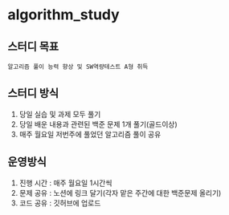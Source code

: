 # algorithm_study
## 스터디 목표
`알고리즘 풀이 능력 향상 및 SW역량테스트 A형 취득`

## 스터디 방식
1. 당일 실습 및 과제 모두 풀기
2. 당일 배운 내용과 관련된 백준 문제 1개 풀기(골드이상)
3. 매주 월요일 저번주에 풀었던 알고리즘 풀이 공유

## 운영방식
1. 진행 시간 : 매주 월요일 1시간씩
2. 문제 공유 : 노션에 링크 달기(각자 맡은 주간에 대한 백준문제 올리기)
3. 코드 공유 : 깃허브에 업로드

